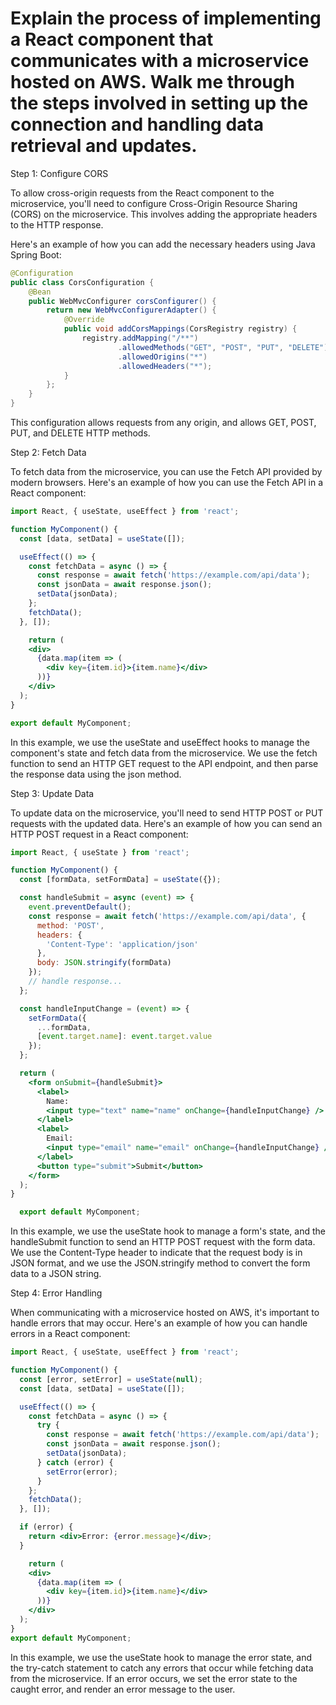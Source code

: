 # Explain the process of implementing a React component that communicates with a microservice hosted on AWS. Walk me through the steps involved in setting up the connection and handling data retrieval and updates.

Step 1: Configure CORS

To allow cross-origin requests from the React component to the microservice, you'll need to configure Cross-Origin Resource Sharing (CORS) on the microservice. This involves adding the appropriate headers to the HTTP response.

Here's an example of how you can add the necessary headers using Java Spring Boot:

```java
@Configuration
public class CorsConfiguration {
    @Bean
    public WebMvcConfigurer corsConfigurer() {
        return new WebMvcConfigurerAdapter() {
            @Override
            public void addCorsMappings(CorsRegistry registry) {
                registry.addMapping("/**")
                        .allowedMethods("GET", "POST", "PUT", "DELETE")
                        .allowedOrigins("*")
                        .allowedHeaders("*");
            }
        };
    }
}
```

This configuration allows requests from any origin, and allows GET, POST, PUT, and DELETE HTTP methods.

Step 2: Fetch Data

To fetch data from the microservice, you can use the Fetch API provided by modern browsers. Here's an example of how you can use the Fetch API in a React component:

```jsx
import React, { useState, useEffect } from 'react';

function MyComponent() {
  const [data, setData] = useState([]);

  useEffect(() => {
    const fetchData = async () => {
      const response = await fetch('https://example.com/api/data');
      const jsonData = await response.json();
      setData(jsonData);
    };
    fetchData();
  }, []);

    return (
    <div>
      {data.map(item => (
        <div key={item.id}>{item.name}</div>
      ))}
    </div>
  );
}

export default MyComponent;
```

In this example, we use the useState and useEffect hooks to manage the component's state and fetch data from the microservice. We use the fetch function to send an HTTP GET request to the API endpoint, and then parse the response data using the json method.

Step 3: Update Data

To update data on the microservice, you'll need to send HTTP POST or PUT requests with the updated data. Here's an example of how you can send an HTTP POST request in a React component:

```jsx
import React, { useState } from 'react';

function MyComponent() {
  const [formData, setFormData] = useState({});

  const handleSubmit = async (event) => {
    event.preventDefault();
    const response = await fetch('https://example.com/api/data', {
      method: 'POST',
      headers: {
        'Content-Type': 'application/json'
      },
      body: JSON.stringify(formData)
    });
    // handle response...
  };

  const handleInputChange = (event) => {
    setFormData({
      ...formData,
      [event.target.name]: event.target.value
    });
  };

  return (
    <form onSubmit={handleSubmit}>
      <label>
        Name:
        <input type="text" name="name" onChange={handleInputChange} />
      </label>
      <label>
        Email:
        <input type="email" name="email" onChange={handleInputChange} />
      </label>
      <button type="submit">Submit</button>
    </form>
  );
}

  export default MyComponent;
```

In this example, we use the useState hook to manage a form's state, and the handleSubmit function to send an HTTP POST request with the form data. We use the Content-Type header to indicate that the request body is in JSON format, and we use the JSON.stringify method to convert the form data to a JSON string.

Step 4: Error Handling

When communicating with a microservice hosted on AWS, it's important to handle errors that may occur. Here's an example of how you can handle errors in a React component:

```jsx
import React, { useState, useEffect } from 'react';

function MyComponent() {
  const [error, setError] = useState(null);
  const [data, setData] = useState([]);

  useEffect(() => {
    const fetchData = async () => {
      try {
        const response = await fetch('https://example.com/api/data');
        const jsonData = await response.json();
        setData(jsonData);
      } catch (error) {
        setError(error);
      }
    };
    fetchData();
  }, []);

  if (error) {
    return <div>Error: {error.message}</div>;
  }

    return (
    <div>
      {data.map(item => (
        <div key={item.id}>{item.name}</div>
      ))}
    </div>
  );
}
export default MyComponent;
```

In this example, we use the useState hook to manage the error state, and the try-catch statement to catch any errors that occur while fetching data from the microservice. If an error occurs, we set the error state to the caught error, and render an error message to the user.
